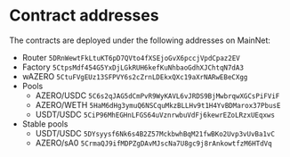 # Contract addresses

The contracts are deployed under the following addresses on MainNet:
* Router `5DRnWewtFkLtuKT6pD7QVto4fXSEjoGvX6pccjVpdCpaz2EV`
* Factory `5CtpsMdf454G5YxDjLGkRUH6kefKuNhbaoGdhXJChtqN7dA3`
* wAZERO `5CtuFVgEUz13SFPVY6s2cZrnLDEkxQXc19aXrNARwEBeCXgg`
* Pools
    - AZERO/USDC `5C6s2qJAG5dCmPvR9WyKAVL6vJRDS9BjMwbrqwXGCsPiFViF`
    - AZERO/WETH `5HaM6dHg3ymuQ6NSCquMkzBLLHv9t1H4YvBDMarox37PbusE`
    - USDT/USDC `5CiP96MhEGHnLFGS64uVznrwbuVdFj6kewrEZoLRzxUEqxws`
* Stable pools
    - USDT/USDC `5DYsyysf6Nk6s4B2Z57MckbwhBqM21fwBKo2Uvp3vUvBa1vC`
    - AZERO/sA0 `5CrmaQJ9ifMDPZgDAvMJscNa7U8gc9j8rAnkowtfzM6HTdVq`

